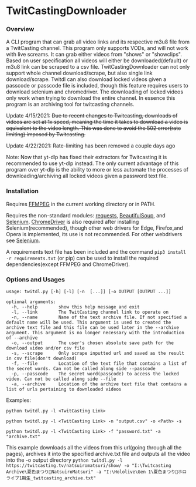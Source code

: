 # TwitCastingDownloader
### Overview

A CLI program that can grab all video links and its respective m3u8 file from a TwitCasting channel. This program only supports VODs, and will not work with live screams. It can grab either videos from "shows" or "showclips".
Based on user specification all videos will either be downloaded(default) or m3u8 link can be scraped to a csv file. TwitCastingDownloader can not only support whole channel
download/scrape, but also single link download/scrape. Twitdl can also download locked videos given a passcode or passcode file is included, though this feature requires users to download selenium and chromedriver. 
The downloading of locked videos only work when trying to download the entire channel. In essence this program is an archiving tool for twitcasting channels.

Update 4/15/2021: ~~Due to recent changes to Twitcasting, downloads of videos are set at 1x speed, meaning the time it takes to download a video is equivalent to the video length. 
This was done to avoid the 502 error(rate limiting) imposed by Twitcasting.~~

Update 4/22/2021: Rate-limiting has been removed a couple days ago

Note: Now that yt-dlp has fixed their extractors for Twitcasting it is recommended to use yt-dlp instead. The only current advantage of this program over yt-dlp is the ability to more or less automate the processes of downloading/archiving all locked videos given a password text file.

### Installation
Requires [FFMPEG](https://ffmpeg.org/download.html) in the current working directory or in PATH.

Requires the non-standard modules: [requests](https://pypi.org/project/requests/), [BeautifulSoup](https://pypi.org/project/beautifulsoup4/), and [Selenium](https://pypi.org/project/selenium/). [ChromeDriver](https://chromedriver.chromium.org/) is also required after installing Selenium(recommended), though other web drivers for Edge, Firefox,and Opera is implemented, its use is not recommended. For other webdrivers see [Selenium](https://pypi.org/project/selenium/).

A requirements text file has been included and the command `pip3 install -r requirements.txt` (or pip) can be used to install the required dependencies(except FFMPEG and ChromeDriver).


### Options and Usages
```
usage: twitdl.py [-h] [-l] [-n  [...]] [-o OUTPUT [OUTPUT ...]]

optional arguments:
  -h, --help        show this help message and exit
  -l, --link        The TwitCasting channel link to operate on
  -n, --name        Name of the text archive file. If not specified a default name will be used. This argument is used to created the archive text file and this file can be used later in the --archive argument. This argument is no longer necessary with the introduction of --archive
  -o, --output      The user's chosen absolute save path for the download video and/or csv file
  -s, --scrape      Only scrape inputted url and saved as the result in csv file(don't download)
  -f, --file	    Location of the text file that contains a list of the secret words. Can not be called along side --passcode
  -p, --passcode    The secret word(passcode) to access the locked video. Can not be called along side --file
  -a, --archive     Location of the archive text file that contains a list of urls pertaining to downloaded videos
 ```
 Examples: 
 
 `python twitdl.py -l <TwitCasting Link>`
 
 `python twitdl.py -l <TwitCasting Link> -n "output.csv" -o <Path> -s`
 
 `python twitdl.py -l <TwitCasting Link> -f "password.txt" -a "archive.txt"`
 
 This example downloads all the videos from this url(going through all the pages), archives it into the specified archive.txt file and outputs all the video into the -o output directory
 `python twitdl.py -l https://twitcasting.tv/natsuiromatsuri/show/ -o "I:\Twitcasting Archive\夏色まつり🏮NatsuiroMatsuri" -a "I:\Hololive\Gen 1\夏色まつり🏮ホロライブ1期生_twitcasting_archive.txt"`
